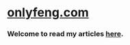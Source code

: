 # [onlyfeng.com](http://onlyfeng.com/blog/)

### Welcome to read my articles [here](http://onlyfeng.com/blog/).